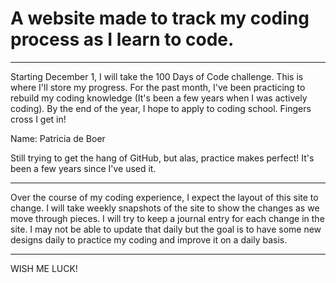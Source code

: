 # A website made to track my coding process as I learn to code. 

*********************************

Starting December 1, I will take the 100 Days of Code challenge. This is where I'll store my progress. For the past month, I've been practicing to rebuild my coding knowledge (It's been a few years when I was actively coding). By the end of the year, I hope to apply to coding school. Fingers cross I get in!

Name: Patricia de Boer

Still trying to get the hang of GitHub, but alas, practice makes perfect! It's been a few years since I've used it.

*********************************

Over the course of my coding experience, I expect the layout of this site to change. I will take weekly snapshots of the site to show the changes as we move through pieces. I will try to keep a journal entry for each change in the site. I may not be able to update that daily but the goal is to have some new designs daily to practice my coding and improve it on a daily basis.

*********************************

WISH ME LUCK!